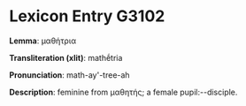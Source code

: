 # Lexicon Entry G3102

**Lemma**: μαθήτρια

**Transliteration (xlit)**: mathḗtria

**Pronunciation**: math-ay'-tree-ah

**Description**:
feminine from μαθητής; a female pupil:--disciple.
